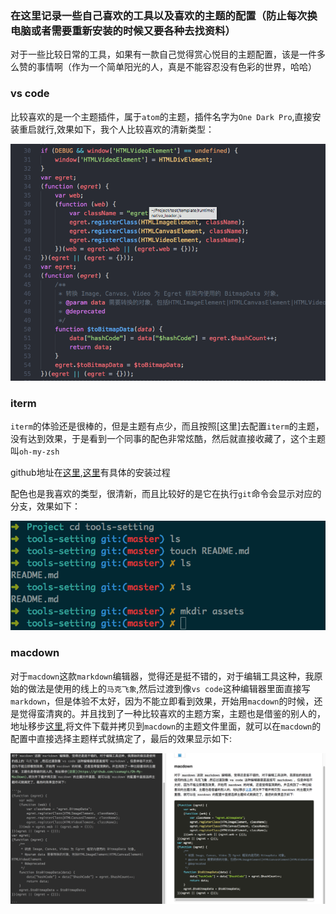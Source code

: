 ### 在这里记录一些自己喜欢的工具以及喜欢的主题的配置（防止每次换电脑或者需要重新安装的时候又要各种去找资料）

对于一些比较日常的工具，如果有一款自己觉得赏心悦目的主题配置，该是一件多么赞的事情啊（作为一个简单阳光的人，真是不能容忍没有色彩的世界，哈哈）

### vs code
比较喜欢的是一个主题插件，属于`atom`的主题，插件名字为`One Dark Pro`,直接安装重启就行,效果如下，我个人比较喜欢的清新类型：

![images](https://raw.githubusercontent.com/SunShinewyf/tools-setting/master/assets/1.png)

### iterm

`iterm`的体验还是很棒的，但是主题有点少，而且按照[这里]去配置`iterm`的主题，没有达到效果，于是看到一个同事的配色非常炫酷，然后就直接收藏了，这个主题叫`oh-my-zsh`

github地址在[这里](https://github.com/robbyrussell/oh-my-zsh),[这里](http://www.jianshu.com/p/0d265d9f914b)有具体的安装过程

配色也是我喜欢的类型，很清新，而且比较好的是它在执行`git`命令会显示对应的分支，效果如下：

![images](https://raw.githubusercontent.com/SunShinewyf/tools-setting/master/assets/2.png)

### macdown

对于`macdown`这款`markdown`编辑器，觉得还是挺不错的，对于编辑工具这种，我原始的做法是使用的线上的`马克飞象`,然后过渡到像`vs code`这种编辑器里面直接写`markdown`，但是体验不太好，因为不能立即看到效果，开始用`macdown`的时候，还是觉得蛮清爽的。并且找到了一种比较喜欢的主题方案，主题也是借鉴的别人的，地址移步[这里](https://github.com/cssmagic/Oh-My-MacDown),将文件下载并拷贝到`macdown`的主题文件里面，就可以在`macdown`的配置中直接选择主题样式就搞定了，最后的效果显示如下:


![images](https://raw.githubusercontent.com/SunShinewyf/tools-setting/master/assets/3.png)
